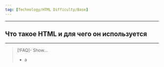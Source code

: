 ```yaml
---
tag: [Technology/HTML Difficulty/Base]
---
```

----
## Что такое HTML и для чего он используется
----
> [!FAQ]- Show...
> - а 